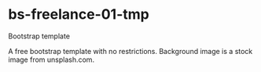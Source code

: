 # bs-freelance-01-tmp
Bootstrap template

A free bootstrap template with no restrictions. Background image is a stock image from unsplash.com.

